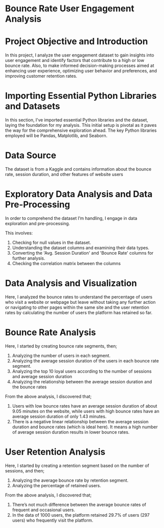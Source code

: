 # Bounce Rate User Engagement Analysis

# Project Objective and Introduction

In this project, I analyze the user engagement dataset to gain insights into user engagement and identify factors that contribute to a high or low bounce rate. Also, to make informed decision-making processes aimed at enhancing user experience, optimizing user behavior and preferences, and improving customer retention rates.


# Importing Essential Python Libraries and Datasets

In this section, I've imported essential Python libraries and the dataset, laying the foundation for my analysis. This initial setup is pivotal as it paves the way for the comprehensive exploration ahead. The key Python libraries employed will be Pandas, Matplotlib, and Seaborn.

# Data Source
The dataset is from a Kaggle and contains information about the bounce rate, session duration, and other features of website users

# Exploratory Data Analysis and Data Pre-Processing 
In order to comprehend the dataset I’m handling, I engage in data exploration and pre-processing. 
 
This involves:

1.	Checking for null values in the dataset.
2.	Understanding the dataset columns and examining their data types.
3.	Converting the 'Avg. Session Duration' and 'Bounce Rate' columns for further analysis.
4.	Checking the correlation matrix between the columns

# Data Analysis and Visualization

Here, I analyzed the bounce rates to understand the percentage of users who visit a website or webpage but leave without taking any further action or navigating to other pages within the same site and the user retention rates by calculating the number of users the platform has retained so far. 

# Bounce Rate Analysis

Here, I started by creating bounce rate segments, then;

1.	Analyzing the number of users in each segment.
2.	Analyzing the average session duration of the users in each bounce rate segment.
3.	Analyzing the top 10 loyal users according to the number of sessions and average session duration
4.	Analyzing the relationship between the average session duration and the bounce rates

From the above analysis, I discovered that;

1.	Users with low bounce rates have an average session duration of about 9.05 minutes on the website, while users with high bounce rates have an average session duration of only 1.43 minutes.
2.	There is a negative linear relationship between the average session duration and bounce rates (which is ideal here). It means a high number of average session duration results in lower bounce rates.

# User Retention Analysis


Here, I started by creating a retention segment based on the number of sessions, and then;

1.	Analyzing the average bounce rate by retention segment.
2.	Analyzing the percentage of retained users.

From the above analysis, I discovered that;

1.	There’s not much difference between the average bounce rates of frequent and occasional users.
2.	In the data of 1000 users, the platform retained 29.7% of users (297 users) who frequently visit the platform.
